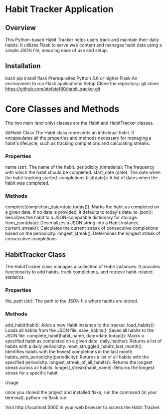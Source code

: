 # Habit Tracker Application

## Overview
This Python-based Habit Tracker helps users track and maintain their daily habits. It utilizes Flask to serve web content and manages habit data using a simple JSON file, ensuring ease of use and setup.

## Installation
bash
pip install flask
Prerequisites
Python 3.6 or higher
Flask
An environment to run Flask applications
Setup
Clone the repository:
git clone https://github.com/stefstef80/habit_tracker.git



# Core Classes and Methods
The two main (and only) classes are the Habit and HabitTracker classes.

##Habit Class
The Habit class represents an individual habit. It encapsulates all the properties and methods necessary for managing a habit's lifecycle, such as tracking completions and calculating streaks.

### Properties
name (str): The name of the habit.
periodicity (timedelta): The frequency with which the habit should be completed.
start_date (date): The date when the habit tracking started.
completions (list[date]): A list of dates when the habit was completed.

### Methods
complete(completion_date=date.today()): Marks the habit as completed on a given date. If no date is provided, it defaults to today's date.
to_json(): Serializes the habit to a JSON-compatible dictionary for storage.
from_json(data): Deserializes a JSON string into a Habit instance.
current_streak(): Calculates the current streak of consecutive completions based on the periodicity.
longest_streak(): Determines the longest streak of consecutive completions.



## HabitTracker Class
The HabitTracker class manages a collection of Habit instances. It provides functionality to add habits, track completions, and retrieve habit-related statistics.

### Properties
file_path (str): The path to the JSON file where habits are stored.

### Methods
add_habit(habit): Adds a new Habit instance to the tracker.
load_habits(): Loads all habits from the JSON file.
save_habits(): Saves all habits to the JSON file.
complete_habit(habit_name, date=date.today()): Marks a specified habit as completed on a given date.
daily_habits(): Returns a list of habits with a daily periodicity.
most_struggled_habits_last_month(): Identifies habits with the fewest completions in the last month.
habits_with_periodicity(periodicity): Returns a list of all habits with the specified periodicity.
longest_streak_of_all_habits(): Returns the longest streak across all habits.
longest_streak(habit_name): Returns the longest streak for a specific habit.



Usage

once you cloned the project and installed flaks, run the command (in your terminal):
python -m flask run

Visit http://localhost:5000 in your web browser to access the Habit Tracker.
